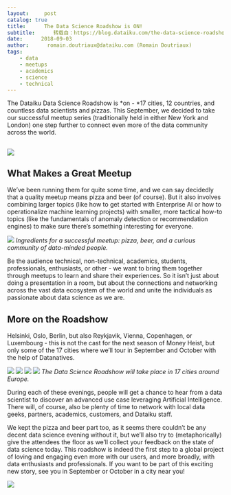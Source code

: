 ```yaml
---
layout:     post
catalog: true
title:      The Data Science Roadshow is ON!
subtitle:      转载自：https://blog.dataiku.com/the-data-science-roadshow-is-on
date:      2018-09-03
author:      romain.doutriaux@dataiku.com (Romain Doutriaux)
tags:
    - data
    - meetups
    - academics
    - science
    - technical
---
```


The Dataiku Data Science Roadshow is *on - *17 cities, 12 countries, and countless data scientists and pizzas. This September, we decided to take our successful meetup series (traditionally held in either New York and London) one step further to connect even more of the data community across the world.

## ![](https://blog.dataiku.com/hs-fs/hubfs/Data%20Science%20Roadshow_web-1.jpg?t=1535961783400&width=1120&name=Data%20Science%20Roadshow_web-1.jpg)


## What Makes a Great Meetup

We’ve been running them for quite some time, and we can say decidedly that a quality meetup means pizza and beer (of course). But it also involves combining larger topics (like how to get started with Enterprise AI or how to operationalize machine learning projects) with smaller, more tactical how-to topics (like the fundamentals of anomaly detection or recommendation engines) to make sure there’s something interesting for everyone.

![](https://blog.dataiku.com/hs-fs/hubfs/pizza-beer.jpg?t=1535961783400&width=274&name=pizza-beer.jpg)
*Ingredients for a successful meetup: pizza, beer, and a curious community of data-minded people.*

Be the audience technical, non-technical, academics, students, professionals, enthusiasts, or other - we want to bring them together through meetups to learn and share their experiences. So it isn’t just about doing a presentation in a room, but about the connections and networking across the vast data ecosystem of the world and unite the individuals as passionate about data science as we are.

## More on the Roadshow

Helsinki, Oslo, Berlin, but also Reykjavik, Vienna, Copenhagen, or Luxembourg - this is not the cast for the next season of Money Heist, but only some of the 17 cities where we’ll tour in September and October with the help of Datanatives.

![](https://blog.dataiku.com/hs-fs/hubfs/reykjavik.jpg?t=1535961783400&width=165&name=reykjavik.jpg)
![](https://blog.dataiku.com/hs-fs/hubfs/stockholm.jpg?t=1535961783400&width=189&name=stockholm.jpg)
![](https://blog.dataiku.com/hs-fs/hubfs/amsterdam-1.jpg?t=1535961783400&width=165&name=amsterdam-1.jpg)
![](https://blog.dataiku.com/hs-fs/hubfs/vienna.jpg?t=1535961783400&width=165&name=vienna.jpg)
*The Data Science Roadshow will take place in 17 cities around Europe.*

During each of these evenings, people will get a chance to hear from a data scientist to discover an advanced use case leveraging Artificial Intelligence. There will, of course, also be plenty of time to network with local data geeks, partners, academics, customers, and Dataiku staff.

We kept the pizza and beer part too, as it seems there couldn’t be any decent data science evening without it, but we’ll also try to (metaphorically) give the attendees the floor as we’ll collect your feedback on the state of data science today. This roadshow is indeed the first step to a global project of loving and engaging even more with our users, and more broadly, with data enthusiasts and professionals. If you want to be part of this exciting new story, see you in September or October in a city near you!

![](https://no-cache.hubspot.com/cta/default/2123903/4f545358-53eb-47e0-90ef-d262e80df46f.png)

